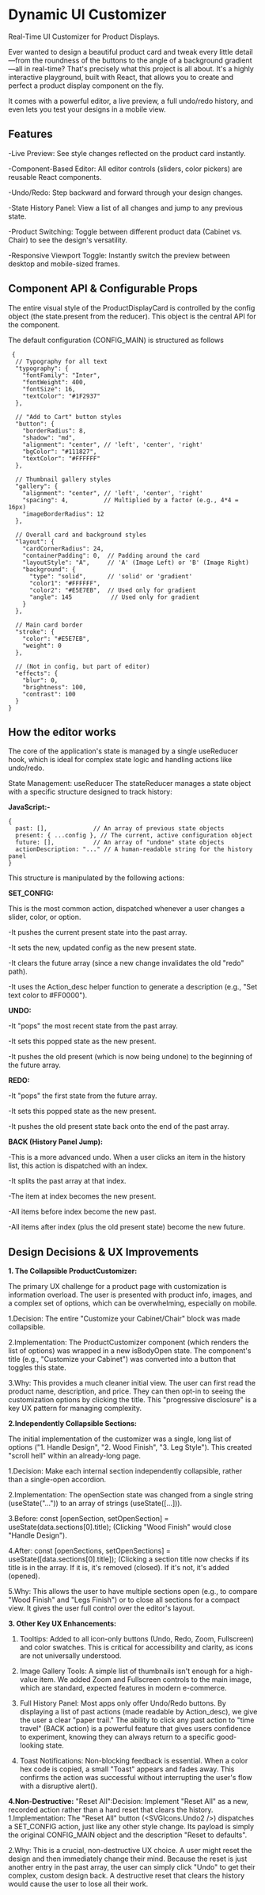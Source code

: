 
# Dynamic UI Customizer 
Real-Time UI Customizer for Product Displays.

Ever wanted to design a beautiful product card and tweak every little detail—from the roundness of the buttons to the angle of a background gradient—all in real-time? That's precisely what this project is all about. It's a highly interactive playground, built with React, that allows you to create and perfect a product display component on the fly.

It comes with a powerful editor, a live preview, a full undo/redo history, and even lets you test your designs in a mobile view.


## Features

-Live Preview: See style changes reflected on the product card instantly.

-Component-Based Editor: All editor controls (sliders, color pickers) are reusable React components.

-Undo/Redo: Step backward and forward through your design changes.

-State History Panel: View a list of all changes and jump to any previous state.

-Product Switching: Toggle between different product data (Cabinet vs. Chair) to see the design's versatility.

-Responsive Viewport Toggle: Instantly switch the preview between desktop and mobile-sized frames.


## Component API & Configurable Props

The entire visual style of the ProductDisplayCard is controlled by the config object (the state.present from the reducer). This object is the central API for the component.

The default configuration (CONFIG_MAIN) is structured as follows

```http
 {
  // Typography for all text
  "typography": {
    "fontFamily": "Inter",
    "fontWeight": 400,
    "fontSize": 16,
    "textColor": "#1F2937"
  },
  
  // "Add to Cart" button styles
  "button": {
    "borderRadius": 8,
    "shadow": "md",
    "alignment": "center", // 'left', 'center', 'right'
    "bgColor": "#111827",
    "textColor": "#FFFFFF"
  },
  
  // Thumbnail gallery styles
  "gallery": {
    "alignment": "center", // 'left', 'center', 'right'
    "spacing": 4,          // Multiplied by a factor (e.g., 4*4 = 16px)
    "imageBorderRadius": 12
  },
  
  // Overall card and background styles
  "layout": {
    "cardCornerRadius": 24,
    "containerPadding": 0,  // Padding around the card
    "layoutStyle": "A",     // 'A' (Image Left) or 'B' (Image Right)
    "background": {
      "type": "solid",      // 'solid' or 'gradient'
      "color1": "#FFFFFF",
      "color2": "#E5E7EB",  // Used only for gradient
      "angle": 145           // Used only for gradient
    }
  },
  
  // Main card border
  "stroke": {
    "color": "#E5E7EB",
    "weight": 0
  },
  
  // (Not in config, but part of editor)
  "effects": {
    "blur": 0,
    "brightness": 100,
    "contrast": 100
  }
}
```



## How the editor works


The core of the application's state is managed by a single useReducer hook, which is ideal for complex state logic and handling actions like undo/redo.

State Management: useReducer
The stateReducer manages a state object with a specific structure designed to track history:

**JavaScript:-**
```http
{
  past: [],             // An array of previous state objects
  present: { ...config }, // The current, active configuration object
  future: [],           // An array of "undone" state objects
  actionDescription: "..." // A human-readable string for the history panel
}
```
This structure is manipulated by the following actions:

**SET_CONFIG:** 

This is the most common action, dispatched whenever a user changes a slider, color, or option.

-It pushes the current present state into the past array.

-It sets the new, updated config as the new present state.

-It clears the future array (since a new change invalidates the old "redo" path).

-It uses the Action_desc helper function to generate a description (e.g., "Set text color to #FF0000").


**UNDO:**

-It "pops" the most recent state from the past array.

-It sets this popped state as the new present.

-It pushes the old present (which is now being undone) to the beginning of the future array.

**REDO:**

-It "pops" the first state from the future array.

-It sets this popped state as the new present.

-It pushes the old present state back onto the end of the past array.

**BACK (History Panel Jump):**

-This is a more advanced undo. When a user clicks an item in the history list, this action is dispatched with an index.

-It splits the past array at that index.

-The item at index becomes the new present.

-All items before index become the new past.

-All items after index (plus the old present state) become the new future.


## Design Decisions & UX Improvements



**1. The Collapsible ProductCustomizer:**

The primary UX challenge for a product page with customization is information overload. The user is presented with product info, images, and a complex set of options, which can be overwhelming, especially on mobile.

1.Decision: The entire "Customize your Cabinet/Chair" block was made collapsible.

2.Implementation: The ProductCustomizer component (which renders the list of options) was wrapped in a new isBodyOpen state. The component's title (e.g., "Customize your Cabinet") was converted into a button that toggles this state.

3.Why: This provides a much cleaner initial view. The user can first read the product name, description, and price. They can then opt-in to seeing the customization options by clicking the title. This "progressive disclosure" is a key UX pattern for managing complexity.

**2.Independently Collapsible Sections:**

The initial implementation of the customizer was a single, long list of options ("1. Handle Design", "2. Wood Finish", "3. Leg Style"). This created "scroll hell" within an already-long page.

1.Decision: Make each internal section independently collapsible, rather than a single-open accordion.

2.Implementation: The openSection state was changed from a single string (useState("...")) to an array of strings (useState([...])).

3.Before: const [openSection, setOpenSection] = useState(data.sections[0].title); (Clicking "Wood Finish" would close "Handle Design").

4.After: const [openSections, setOpenSections] = useState([data.sections[0].title]); (Clicking a section title now checks if its title is in the array. If it is, it's removed (closed). If it's not, it's added (opened).

5.Why: This allows the user to have multiple sections open (e.g., to compare "Wood Finish" and "Legs Finish") or to close all sections for a compact view. It gives the user full control over the editor's layout.

**3. Other Key UX Enhancements:**

1. Tooltips: Added to all icon-only buttons (Undo, Redo, Zoom, Fullscreen) and color swatches. This is critical for accessibility and clarity, as icons are not universally understood.

2. Image Gallery Tools: A simple list of thumbnails isn't enough for a high-value item. We added Zoom and Fullscreen controls to the main image, which are standard, expected features in modern e-commerce.

3. Full History Panel: Most apps only offer Undo/Redo buttons. By displaying a list of past actions (made readable by Action_desc), we give the user a clear "paper trail." The ability to click any past action to "time travel" (BACK action) is a powerful feature that gives users confidence to experiment, knowing they can always return to a specific good-looking state.

4. Toast Notifications: Non-blocking feedback is essential. When a color hex code is copied, a small "Toast" appears and fades away. This confirms the action was successful without interrupting the user's flow with a disruptive alert().

**4.Non-Destructive:** "Reset All":Decision: Implement "Reset All" as a new, recorded action rather than a hard reset that clears the history.
1.Implementation: The "Reset All" button (<SVGIcons.Undo2 />) dispatches a SET_CONFIG action, just like any other style change. Its payload is simply the original CONFIG_MAIN object and the description "Reset to defaults".

2.Why: This is a crucial, non-destructive UX choice. A user might reset the design and then immediately change their mind. Because the reset is just another entry in the past array, the user can simply click "Undo" to get their complex, custom design back. A destructive reset that clears the history would cause the user to lose all their work.
